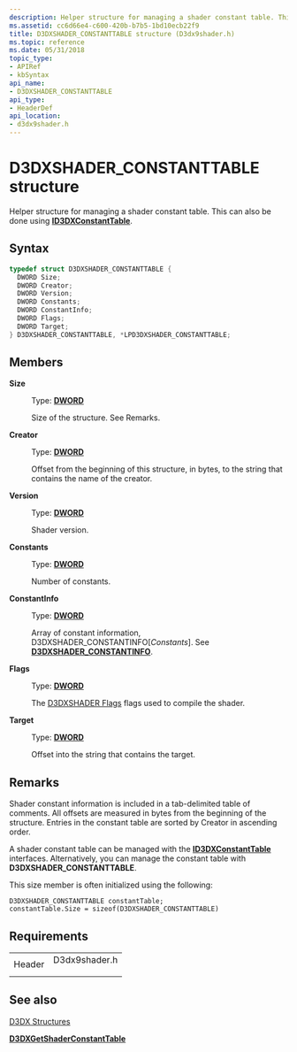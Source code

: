 ```yaml
---
description: Helper structure for managing a shader constant table. This can also be done using ID3DXConstantTable.
ms.assetid: cc6d66e4-c600-420b-b7b5-1bd10ecb22f9
title: D3DXSHADER_CONSTANTTABLE structure (D3dx9shader.h)
ms.topic: reference
ms.date: 05/31/2018
topic_type: 
- APIRef
- kbSyntax
api_name: 
- D3DXSHADER_CONSTANTTABLE
api_type: 
- HeaderDef
api_location: 
- d3dx9shader.h
---
```


# D3DXSHADER\_CONSTANTTABLE structure

Helper structure for managing a shader constant table. This can also be done using [**ID3DXConstantTable**](id3dxconstanttable.md).

## Syntax


```C++
typedef struct D3DXSHADER_CONSTANTTABLE {
  DWORD Size;
  DWORD Creator;
  DWORD Version;
  DWORD Constants;
  DWORD ConstantInfo;
  DWORD Flags;
  DWORD Target;
} D3DXSHADER_CONSTANTTABLE, *LPD3DXSHADER_CONSTANTTABLE;
```



## Members

<dl> <dt>

**Size**
</dt> <dd>

Type: **[**DWORD**](../winprog/windows-data-types.md)**

</dd> <dd>

Size of the structure. See Remarks.

</dd> <dt>

**Creator**
</dt> <dd>

Type: **[**DWORD**](../winprog/windows-data-types.md)**

</dd> <dd>

Offset from the beginning of this structure, in bytes, to the string that contains the name of the creator.

</dd> <dt>

**Version**
</dt> <dd>

Type: **[**DWORD**](../winprog/windows-data-types.md)**

</dd> <dd>

Shader version.

</dd> <dt>

**Constants**
</dt> <dd>

Type: **[**DWORD**](../winprog/windows-data-types.md)**

</dd> <dd>

Number of constants.

</dd> <dt>

**ConstantInfo**
</dt> <dd>

Type: **[**DWORD**](../winprog/windows-data-types.md)**

</dd> <dd>

Array of constant information, D3DXSHADER\_CONSTANTINFO\[*Constants*\]. See [**D3DXSHADER\_CONSTANTINFO**](d3dxshader-constantinfo.md).

</dd> <dt>

**Flags**
</dt> <dd>

Type: **[**DWORD**](../winprog/windows-data-types.md)**

</dd> <dd>

The [D3DXSHADER Flags](d3dxshader-flags.md) flags used to compile the shader.

</dd> <dt>

**Target**
</dt> <dd>

Type: **[**DWORD**](../winprog/windows-data-types.md)**

</dd> <dd>

Offset into the string that contains the target.

</dd> </dl>

## Remarks

Shader constant information is included in a tab-delimited table of comments. All offsets are measured in bytes from the beginning of the structure. Entries in the constant table are sorted by Creator in ascending order.

A shader constant table can be managed with the [**ID3DXConstantTable**](id3dxconstanttable.md) interfaces. Alternatively, you can manage the constant table with **D3DXSHADER\_CONSTANTTABLE**.

This size member is often initialized using the following:


```
D3DXSHADER_CONSTANTTABLE constantTable;
constantTable.Size = sizeof(D3DXSHADER_CONSTANTTABLE)
```



## Requirements



|                   |                                                                                          |
|-------------------|------------------------------------------------------------------------------------------|
| Header<br/> | <dl> <dt>D3dx9shader.h</dt> </dl> |



## See also

<dl> <dt>

[D3DX Structures](dx9-graphics-reference-d3dx-structures.md)
</dt> <dt>

[**D3DXGetShaderConstantTable**](d3dxgetshaderconstanttable.md)
</dt> </dl>

 

 
